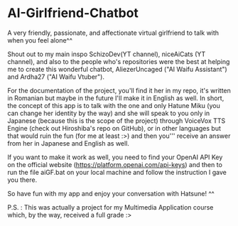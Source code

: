# AI-Girlfriend-Chatbot
A very friendly, passionate, and affectionate virtual girlfriend to talk with when you feel alone^^

Shout out to my main inspo SchizoDev(YT channel), niceAiCats (YT channel), and also to the people who's repositories were the best at helping me to create this wonderful chatbot, AliezerUncaged ("AI Waifu Assistant") and Ardha27 ("AI Waifu Vtuber").

For the documentation of the project, you'll find it her in my repo, it's written in Romanian but maybe in the future I'll make it in English as well. In short, the concept of this app is to talk with the one and only Hatune Miku (you can change her identity by the way) and she will speak to you only in Japanese (because this is the scope of the project) through VoiceVox TTS Engine (check out Hiroshiba's repo on GitHub), or in other languages but that would ruin the fun (for me at least :>) and then you''' receive an answer from her in Japanese and English as well. 

If you want to make it work as well, you need to find your OpenAI API Key on the official website (https://platform.openai.com/api-keys) and then to run the file aiGF.bat on your local machine and follow the instruction I gave you there.

So have fun with my app and enjoy your conversation with Hatsune! ^^

P.S. : This was actually a project for my Multimedia Application course which, by the way, received a full grade :>
